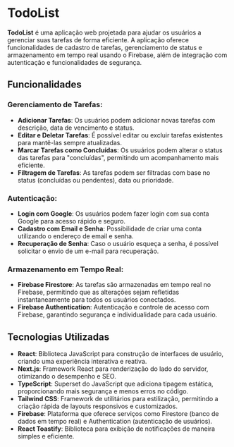 # TodoList

**TodoList** é uma aplicação web projetada para ajudar os usuários a gerenciar suas tarefas de forma eficiente. A aplicação oferece funcionalidades de cadastro de tarefas, gerenciamento de status e armazenamento em tempo real usando o Firebase, além de integração com autenticação e funcionalidades de segurança.

## Funcionalidades

### Gerenciamento de Tarefas:
- **Adicionar Tarefas**: Os usuários podem adicionar novas tarefas com descrição, data de vencimento e status.
- **Editar e Deletar Tarefas**: É possível editar ou excluir tarefas existentes para mantê-las sempre atualizadas.
- **Marcar Tarefas como Concluídas**: Os usuários podem alterar o status das tarefas para "concluídas", permitindo um acompanhamento mais eficiente.
- **Filtragem de Tarefas**: As tarefas podem ser filtradas com base no status (concluídas ou pendentes), data ou prioridade.

### Autenticação:
- **Login com Google**: Os usuários podem fazer login com sua conta Google para acesso rápido e seguro.
- **Cadastro com Email e Senha**: Possibilidade de criar uma conta utilizando o endereço de email e senha.
- **Recuperação de Senha**: Caso o usuário esqueça a senha, é possível solicitar o envio de um e-mail para recuperação.

### Armazenamento em Tempo Real:
- **Firebase Firestore**: As tarefas são armazenadas em tempo real no Firebase, permitindo que as alterações sejam refletidas instantaneamente para todos os usuários conectados.
- **Firebase Authentication**: Autenticação e controle de acesso com Firebase, garantindo segurança e individualidade para cada usuário.

## Tecnologias Utilizadas

- **React**: Biblioteca JavaScript para construção de interfaces de usuário, criando uma experiência interativa e reativa.
- **Next.js**: Framework React para renderização do lado do servidor, otimizando o desempenho e SEO.
- **TypeScript**: Superset do JavaScript que adiciona tipagem estática, proporcionando mais segurança e menos erros no código.
- **Tailwind CSS**: Framework de utilitários para estilização, permitindo a criação rápida de layouts responsivos e customizados.
- **Firebase**: Plataforma que oferece serviços como Firestore (banco de dados em tempo real) e Authentication (autenticação de usuários).
- **React Toastify**: Biblioteca para exibição de notificações de maneira simples e eficiente.

